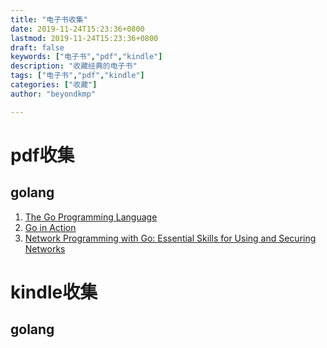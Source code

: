 ```yaml
---
title: "电子书收集"
date: 2019-11-24T15:23:36+0800
lastmod: 2019-11-24T15:23:36+0800
draft: false
keywords: ["电子书","pdf","kindle"]
description: "收藏经典的电子书"
tags: ["电子书","pdf","kindle"]
categories: ["收藏"]
author: "beyondkmp"

---
```


# pdf收集

## golang

1. [The Go Programming Language](/books/golang/The.Go.Programming.Language.pdf)
2. [Go in Action](/books/golang/Manning.Go.In.Action.pdf)
3. [Network Programming with Go: Essential Skills for Using and Securing Networks](/books/golang/Network.Programming.With.Go.pdf)

<!--more-->
# kindle收集

## golang

